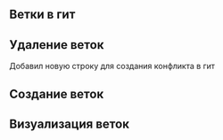 ## Ветки в гит

## Удаление веток

Добавил новую строку для создания конфликта в гит

## Создание веток

## Визуализация веток